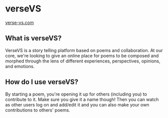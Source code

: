 # verseVS

[verse-vs.com](https://verse-vs.web.app/home)

## What is verseVS?

VerseVS is a story telling platform based on poems and collaboration. At our core, we're looking to give an online place for poems to be composed and morphed through the lens of different experiences, perspectives, opinions, and emotions.

## How do I use verseVS?

By starting a poem, you're opening it up for others (including you) to contribute to it. Make sure you give it a name though! Then you can watch as other users log on and add/edit it and you can also make your own contributions to others' poems.
